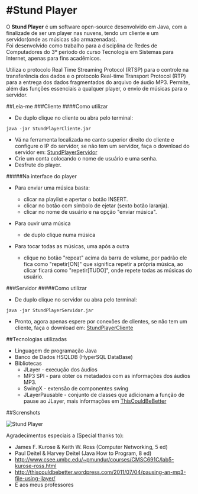 #Stund Player
============

O **Stund Player** é um software open-source desenvolvido em Java, com a finalizade de ser um player nas nuvens, tendo um cliente e um servidor(onde as músicas são armazenadas).<br />
Foi desenvolvido como trabalho para a disciplina de Redes de Computadores do 3º período do curso Tecnologia em Sistemas para Internet, apenas para fins acadêmicos.

Utiliza o protocolo Real Time Streaming Protocol (RTSP) para o controle na transferência dos dados e o protocolo Real-time Transport Protocol (RTP) para a entrega dos dados fragmentados do arquivo de áudio MP3.
Permite, além das funções essenciais a qualquer player, o envio de músicas para o servidor.


##Leia-me
###Cliente
####Como utilizar
* De duplo clique no cliente ou abra pelo terminal:
```
java -jar StundPlayerCliente.jar
```
* Vá na ferramenta localizada no canto superior direito do cliente e configure o IP do servidor, se não tem um servidor, faça o download do servidor em: [StundPlayerServidor](https://github.com/ArthurAssuncao/StundPlayer/blob/master/bin/StundPlayerServidor.jar)
* Crie um conta colocando o nome de usuário e uma senha.
* Desfrute do player.

#####Na interface do player
* Para enviar uma música basta:
	* clicar na playlist e apertar o botão INSERT.
	* clicar no botão com símbolo de ejetar (sexto botão laranja).
	* clicar no nome de usuário e na opção "enviar música".

* Para ouvir uma música
	* de duplo clique numa música

* Para tocar todas as músicas, uma após a outra
	* clique no botão "repeat" acima da barra de volume, por padrão ele fica como "repetir[ON]" que significa repetir a própria música, ao clicar ficará como "repetir[TUDO]", onde repete todas as músicas do usuário.


###Servidor
#####Como utilizar

* De duplo clique no servidor ou abra pelo terminal:
```
java -jar StundPlayerServidor.jar
```
* Pronto, agora apenas espere por conexões de clientes, se não tem um cliente, faça o download em: [StundPlayerCliente](https://github.com/ArthurAssuncao/StundPlayer/blob/master/bin/StundPlayerCliente.jar)


##Tecnologias utilizadas
* Linguagem de programação Java
* Banco de Dados HSQLDB (HyperSQL DataBase)
* Bibliotecas
  * JLayer - execução dos áudios
  * MP3 SPI - para obter os metadados com as informações dos áudios MP3.
  * SwingX - extensão de componentes swing
  * JLayerPausable - conjunto de classes que adicionam a função de pause ao JLayer, mais informações em [ThisCouldBeBetter](http://thiscouldbebetter.wordpress.com/2011/07/04/pausing-an-mp3-file-using-jlayer/)


##Screnshots

![Stund Player](https://raw.github.com/ArthurAssuncao/StundPlayer/master/screenshots/screenshot_01.png)

Agradecimentos especiais a (Special thanks to):

* James F. Kurose & Keith W. Ross (Computer Networking, 5 ed)
* Paul Deitel & Harvey Deitel (Java How to Program, 8 ed)
* http://www.csee.umbc.edu/~pmundur/courses/CMSC691C/lab5-kurose-ross.html
* http://thiscouldbebetter.wordpress.com/2011/07/04/pausing-an-mp3-file-using-jlayer/
* E aos meus professores 
